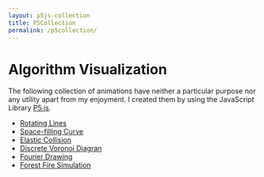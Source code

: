 ```yaml
---
layout: p5js-collection
title: P5Collection
permalink: /p5collection/
---
```

# Algorithm Visualization

The following collection of animations have neither a particular purpose nor any utility apart from my enjoyment.
I created them by using the JavaScript Library [P5.js](https://p5js.org/).

+ [Rotating Lines](rotation/)
+ [Space-filling Curve](sierpinski/)
+ [Elastic Collision](collisions/)
+ [Discrete Voronoi Diagran](voronoi/)
+ [Fourier Drawing](fourier/)
+ [Forest Fire Simulation](fire/)